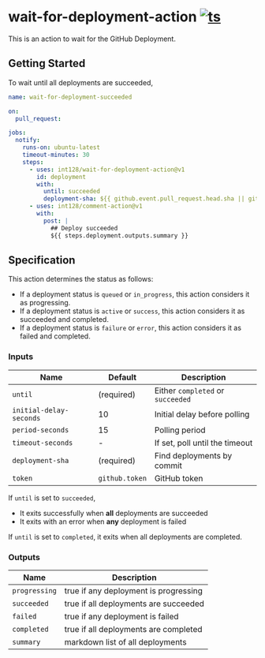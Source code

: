 # wait-for-deployment-action [![ts](https://github.com/int128/wait-for-deployment-action/actions/workflows/ts.yaml/badge.svg)](https://github.com/int128/wait-for-deployment-action/actions/workflows/ts.yaml)

This is an action to wait for the GitHub Deployment.

## Getting Started

To wait until all deployments are succeeded,

```yaml
name: wait-for-deployment-succeeded

on:
  pull_request:

jobs:
  notify:
    runs-on: ubuntu-latest
    timeout-minutes: 30
    steps:
      - uses: int128/wait-for-deployment-action@v1
        id: deployment
        with:
          until: succeeded
          deployment-sha: ${{ github.event.pull_request.head.sha || github.sha }}
      - uses: int128/comment-action@v1
        with:
          post: |
            ## Deploy succeeded
            ${{ steps.deployment.outputs.summary }}
```

## Specification

This action determines the status as follows:

- If a deployment status is `queued` or `in_progress`, this action considers it as progressing.
- If a deployment status is `active` or `success`, this action considers it as succeeded and completed.
- If a deployment status is `failure` or `error`, this action considers it as failed and completed.

### Inputs

| Name                    | Default        | Description                       |
| ----------------------- | -------------- | --------------------------------- |
| `until`                 | (required)     | Either `completed` or `succeeded` |
| `initial-delay-seconds` | 10             | Initial delay before polling      |
| `period-seconds`        | 15             | Polling period                    |
| `timeout-seconds`       | -              | If set, poll until the timeout    |
| `deployment-sha`        | (required)     | Find deployments by commit        |
| `token`                 | `github.token` | GitHub token                      |

If `until` is set to `succeeded`,

- It exits successfully when **all** deployments are succeeded
- It exits with an error when **any** deployment is failed

If `until` is set to `completed`, it exits when all deployments are completed.

### Outputs

| Name          | Description                           |
| ------------- | ------------------------------------- |
| `progressing` | true if any deployment is progressing |
| `succeeded`   | true if all deployments are succeeded |
| `failed`      | true if any deployment is failed      |
| `completed`   | true if all deployments are completed |
| `summary`     | markdown list of all deployments      |
